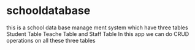 # schooldatabase
this is a school data base manage ment system which have three tables 
Student Table
Teache Table
and Staff Table
In this app we can do CRUD operations on all these three tables
